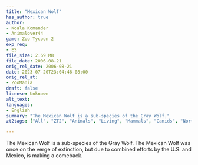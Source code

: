 ```yaml
---
title: "Mexican Wolf"
has_author: true
author: 
- Koala Komander
- Animalover44
game: Zoo Tycoon 2
exp_req: 
- ES
file_size: 2.69 MB
file_date: 2006-08-21
orig_rel_date: 2006-08-21
date: 2023-07-20T23:04:46-08:00
orig_rel_at: 
- ZooMania
draft: false
license: Unknown
alt_text: 
languages:
- English
summary: "The Mexican Wolf is a sub-species of the Gray Wolf."
zt2tags: ["All", "ZT2", "Animals", "Living", "Mammals", "Canids", "North American" ]

---
```


The Mexican Wolf is a sub-species of the Gray Wolf. The Mexican Wolf was once on the verge of extinction, but due to combined efforts by the U.S. and Mexico, is making a comeback.